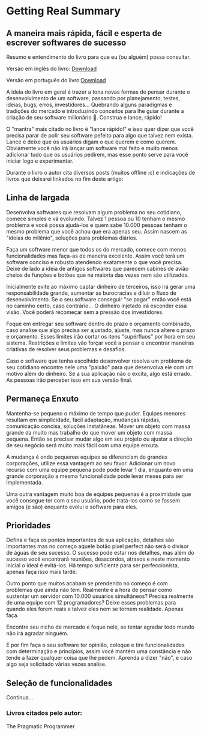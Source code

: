 # Getting Real Summary

## A maneira mais rápida, fácil e esperta de escrever softwares de sucesso

Resumo e entendimento do livro para que eu (ou alguém) possa consultar.

Versão em inglês do livro: [Download](https://basecamp.com/books/getting-real)

Versão em português do livro:[Download](./book/Caindo-na-Real.pdf)

A ideia do livro em geral é trazer a tona novas formas de pensar durante o desenvolvimento de um software, passando por planejamento, testes, ideias, bugs, erros, investidores... Quebrando alguns paradigmas e tradições do mercado e introduzindo conceitos para lhe guiar durante a criação de seu software milionário 🤑. Construa e lance, rápido!

O "mantra" mais citado no livro é "lance rápido!" e isso quer dizer que você precisa parar de polir seu software pefeito para algo que talvez nem exista. Lance e deixe que os usuários digam o que querem e como querem. Obviamente você não irá lançar um software mal feito e muito menos adicionar tudo que os usuários pedirem, mas esse ponto serve para você iniciar logo e experimentar.

Durante o livro o autor cita diversos posts (muitos offline :c) e indicações de livros que deixarei linkados no fim deste artigo:

## Linha de largada

Desenvolva softwares que resolvam algum problema no seu cotidiano, comece simples e vá evoluindo. Talvez 1 pessoa ou 10 tenham o mesmo problema e você possa ajudá-los e quem sabe 10.000 pessoas tenham o mesmo problema que você achou que era apenas seu. Assim nascem as "ideias do milênio", soluções para problemas diários. 

Faça um software menor que todos os do mercado, comece com menos funcionalidades mas faça-as de maneira excelente. Assim você terá um software conciso e robusto atendendo exatamente o que você precisa. Deixe de lado a ideia de antigos softwares que parecem cabines de avião cheios de funções e botões que na maioria das vezes nem são utilizados.

Inicialmente evite ao máximo captar dinheiro de terceiros, isso irá gerar uma responsabilidade grande, aumentar as burocracias e diluir o fluxo de desenvolvimento. Se o seu software conseguir "se pagar" então você está no caminho certo, caso contrário... O dinheiro injetado irá esconder essa visão. Você poderá recomeçar sem a pressão dos investidores.

Foque em entregar seu software dentro do prazo e orçamento combinado, caso analise que algo precisa ser ajustado, ajuste, mas nunca altere o prazo e orçamento. Esses limites irão cortar os itens "supérfluos" por hora em seu sistema. Restrições e limites vão forçar você a pensar e encontrar maneiras criativas de resolver seus problemas e desafios.

Caso o software que tenha escolhido desenvolver resolva um problema de seu cotidiano encontre nele uma "paixão" para que desenvolva ele com um motivo além do dinheiro. Se a sua aplicação não o excita, algo está errado. As pessoas irão perceber isso em sua versão final.

## Permaneça Enxuto

Mantenha-se pequeno o máximo de tempo que puder. Equipes menores resultam em simplicidade, fácil adaptação, mudanças rápidas, comunicação concisa, soluções instatâneas. Mover um objeto com massa grande da muito mas trabalho do que mover um objeto com massa pequena. Então se precisar mudar algo em seu projeto ou ajustar a direção de seu negócio será muito mais fácil com uma equipe enxuta.

A mudança é onde pequenas equipes se diferenciam de grandes corporações, utilize essa vantagem ao seu favor. Adicionar um novo recurso com uma equipe pequena pode pode levar 1 dia, enquanto em uma grande corporação a mesma funcionalidade pode levar meses para ser implementada.

Uma outra vantagem muito boa de equipes pequenas é a proximidade que você consegue ter com o seu usuário, pode tratá-los como se fossem amigos (e são) enquanto evolui o software para eles.

## Prioridades

Defina e faça os pontos importantes de sua aplicação, detalhes são importantes mas no começo aquele botão pixel perfect não será o divisor de águas de seu sucesso. O sucesso pode estar nos detalhes, mas além do sucesso você encontrará reuniões, desacordos, atrasos e neste momento inicial o ideal é evitá-los. Há tempo suficiente para ser perfeccionista, apenas faça isso mais tarde.

Outro ponto que muitos acabam se prendendo no começo é com problemas que ainda não tem. Realmente é a hora de pensar como sustentar um servidor com 10.000 usuários simultâneos? Precisa realmente de uma equipe com 12 programadores? Deixe esses problemas para quando eles forem reais e talvez eles nem se tornem realidade. Apenas faça.

Encontre seu nicho de mercado e foque nele, se tentar agradar todo mundo não irá agradar ninguém.

E por fim faça o seu software ter opinião, coloque e tire funcionalidades com determinação e princípios, assim você mantém uma constância e não tende a fazer qualquer coisa que lhe pedem. Aprenda a dizer "não", e caso algo seja solicitado várias vezes analise.

## Seleção de funcionalidades
Continua...

### Livros citados pelo autor:
The Pragmatic Programmer
